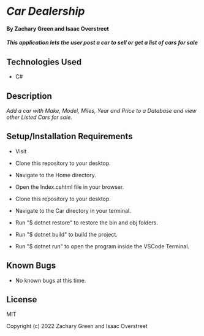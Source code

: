 # _Car Dealership_

#### By Zachary Green and Isaac Overstreet

#### _This application lets the user post a car to sell or get a list of cars for sale_

## Technologies Used

* C#

## Description

_Add a car with Make, Model, Miles, Year and Price to a Database and view other Listed Cars for sale._

## Setup/Installation Requirements

* Visit 
* Clone this repository to your desktop.
* Navigate to the Home directory.
* Open the Index.cshtml file in your browser.

* Clone this repository to your desktop.
* Navigate to the Car directory in your terminal.
* Run "$ dotnet restore" to restore the bin and obj folders.
* Run "$ dotnet build" to build the project.
* Run "$ dotnet run" to open the program inside the VSCode Terminal.

## Known Bugs

* No known bugs at this time.

## License

MIT

Copyright (c) 2022 Zachary Green and Isaac Overstreet